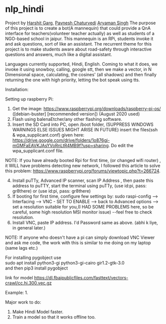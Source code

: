 # nlp_hindi
Project by [Harshit Garg](https://www.linkedin.com/in/harshitgrg/), [Pavnesh Chaturvedi]() [Aryaman Singh]()
The purpose of this project is to create a bot(A mannequin) that could provide a QnA interface for teachers(volunteer teacher actually) as well as students of a NGO-based school in jaipur. This mannequin is an RPi, students invoke it and ask questions, sort of like an assistant.
The recurrent theme for this project is to make students aware about road-safety through interactive questions and answers, much like a digital assistant.

Languages currently supported, Hindi, English. 
Coming to what it does, we invoke it using snowboy, calling, google stt, then we make a vector, in N Dimensional space, calculating, the cosines' (all shadows) and then finally returning the one with high priority, letting the bot speak using tts.

Installation:

Setting up raspberry Pi:
1. Get the image:
https://www.raspberrypi.org/downloads/raspberry-pi-os/ ([debian-buster] [recommended version])
  (August 2020 used)
2. Flash using balenaEtcher/any other flashing software.
3. Insert the SD Card into PC, open /boot folder, (SUPPRESS WINDOWS WARNINGS ELSE ISSUES MIGHT ARISE IN FUTURE) insert the files(ssh & wpa_supplicant.conf)  given here: https://drive.google.com/drive/folders/1o876gj-mGMFaEAVKJAsYVoRnLtR4MB9f?usp=sharing. Do edit the wpa_supplicant.conf file.

NOTE:
  If you have already booted Rpi for first time, (or changed wifi router) , it WILL have problems detecting new network, I followed this article to solve this problem:
  https://www.raspberrypi.org/forums/viewtopic.php?t=266724.

4. Install puTTy, Advanced IP scanner, scan IP Address , then paste this address to puTTY, start the terminal using puTTy, (use id:pi, pass: gr8there) or (use id:pi, pass: gr8there)
5. If booting for first time, configure few settings by:
sudo raspi-config  --> Interfacing --> VNC - SET TO ENABLE --> back to Advanced options --> set a resolution suitable for you,(I HAD SOME PROBLEMS here, so be careful,  some high resolution MSI monitor issue) --feel free to check resolution.
6. Install VNC, paste IP address. I'd Password same as above. (abhi k liye, in general later.)

NOTE:
If anyone who doesn't have a pi can simply download VNC Viewer and ask me code, the work with this is similar to me doing on my laptop (same lags etc.)

For installing pygobject use \
 sudo apt install python3-gi python3-gi-cairo gir1.2-gtk-3.0 \
 and then pip3 install pygobject


link for model https://dl.fbaipublicfiles.com/fasttext/vectors-crawl/cc.hi.300.vec.gz

Example:
1. 

Major work to do:
1. Make Hindi Model faster.
2. Train a model so that it works offline too.
